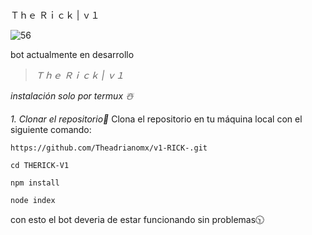 ###
Ｔｈｅ Ｒｉｃｋ | ｖ１







![56](https://github.com/user-attachments/assets/1f8864fd-6706-4bcc-8983-8cf07f551fba)






bot actualmente en desarrollo 




















> *Ｔｈｅ Ｒｉｃｋ | ｖ１*



_instalación solo por termux ☃️_


*1. Clonar el repositorio📌*
Clona el repositorio en tu máquina local con el siguiente comando:


 ``` 
https://github.com/Theadrianomx/v1-RICK-.git

```

 ```
 cd THERICK-V1

```

```
npm install

 ```

 ```
node index
 ```


con esto el bot deveria de estar funcionando sin problemas🕥
